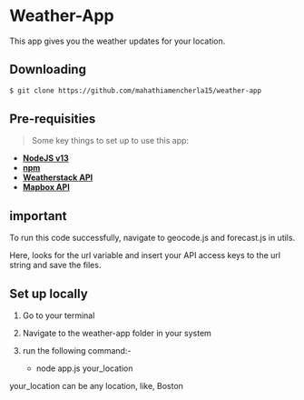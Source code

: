 # Weather-App

This app gives you the weather updates for your location.

## Downloading
```bash
$ git clone https://github.com/mahathiamencherla15/weather-app
```
## Pre-requisities
> Some key things to set up to use this app:

- **[NodeJS v13](https://nodejs.org/en/)**
- **[npm](https://www.npmjs.com/)**
- **[Weatherstack API](https://weatherstack.com/)**
- **[Mapbox API](https://www.mapbox.com/)**

## important

To run this code successfully, navigate to geocode.js and forecast.js in utils. 

Here, looks for the url variable and insert your API access keys to the url string and save the files. 

## Set up locally

1. Go to your terminal

2. Navigate to the weather-app folder in your system

3. run the following command:-
	- node app.js your_location

your_location can be any location, like, Boston



